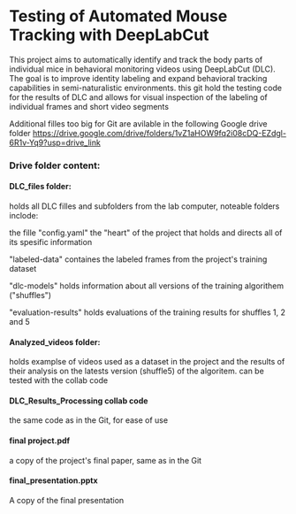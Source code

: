 # Testing of Automated Mouse Tracking with DeepLabCut

This project aims to automatically identify and track the body parts of individual mice in behavioral monitoring videos using DeepLabCut (DLC). The goal is to improve identity labeling and expand behavioral tracking capabilities in semi-naturalistic environments.
this git hold the testing code for the results of DLC and allows for visual inspection of the labeling of individual frames and short video segments 

Additional filles too big for Git are avilable in the following Google drive folder https://drive.google.com/drive/folders/1vZ1aHOW9fq2i08cDQ-EZdgl-6R1v-Yq9?usp=drive_link

### Drive folder content:
#### DLC_files folder: 
holds all DLC filles and subfolders from the lab computer, noteable folders inclode:  

the fille "config.yaml" the "heart" of the project that holds and directs all of its spesific information 

"labeled-data" containes the labeled frames from the project's training dataset

"dlc-models" holds information about all versions of the training algorithem ("shuffles")

"evaluation-results" holds evaluations of the training results for shuffles 1, 2 and 5

#### Analyzed_videos folder:
holds examplse of videos used as a dataset in the project and the results of their analysis on the latests version (shuffle5) of the algoritem. can be tested with the collab code 

#### DLC_Results_Processing collab code
the same code as in the Git, for ease of use

#### final project.pdf
a copy of the project's final paper, same as in the Git 

#### final_presentation.pptx
A copy of the final presentation 
